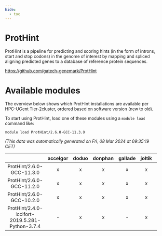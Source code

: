 ```yaml
---
hide:
  - toc
---
```


ProtHint
========


ProtHint is a pipeline for predicting and scoring hints (in the form of introns, start and stop codons) in the genome of interest by mapping and spliced aligning predicted genes to a database of reference protein sequences.

https://github.com/gatech-genemark/ProtHint
# Available modules


The overview below shows which ProtHint installations are available per HPC-UGent Tier-2cluster, ordered based on software version (new to old).

To start using ProtHint, load one of these modules using a `module load` command like:

```shell
module load ProtHint/2.6.0-GCC-11.3.0
```

*(This data was automatically generated on Fri, 08 Mar 2024 at 09:35:19 CET)*  

| |accelgor|doduo|donphan|gallade|joltik|skitty|
| :---: | :---: | :---: | :---: | :---: | :---: | :---: |
|ProtHint/2.6.0-GCC-11.3.0|x|x|x|x|x|x|
|ProtHint/2.6.0-GCC-11.2.0|x|x|x|x|x|x|
|ProtHint/2.6.0-GCC-10.2.0|x|x|x|x|x|x|
|ProtHint/2.4.0-iccifort-2019.5.281-Python-3.7.4|-|x|x|-|x|-|
